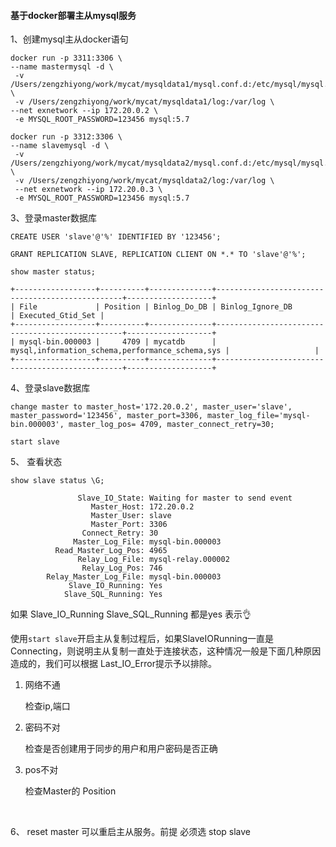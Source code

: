 #### 基于docker部署主从mysql服务

1、创建mysql主从docker语句

```shell
docker run -p 3311:3306 \
--name mastermysql -d \
 -v /Users/zengzhiyong/work/mycat/mysqldata1/mysql.conf.d:/etc/mysql/mysql.conf.d \
 -v /Users/zengzhiyong/work/mycat/mysqldata1/log:/var/log \
--net exnetwork --ip 172.20.0.2 \
 -e MYSQL_ROOT_PASSWORD=123456 mysql:5.7

docker run -p 3312:3306 \
--name slavemysql -d \
 -v /Users/zengzhiyong/work/mycat/mysqldata2/mysql.conf.d:/etc/mysql/mysql.conf.d \
 -v /Users/zengzhiyong/work/mycat/mysqldata2/log:/var/log \
 --net exnetwork --ip 172.20.0.3 \
 -e MYSQL_ROOT_PASSWORD=123456 mysql:5.7
```



3、登录master数据库

```Mysql
CREATE USER 'slave'@'%' IDENTIFIED BY '123456';

GRANT REPLICATION SLAVE, REPLICATION CLIENT ON *.* TO 'slave'@'%';

show master status;
```

```
+------------------+----------+--------------+-------------------------------------------------+-------------------+
| File             | Position | Binlog_Do_DB | Binlog_Ignore_DB                                | Executed_Gtid_Set |
+------------------+----------+--------------+-------------------------------------------------+-------------------+
| mysql-bin.000003 |     4709 | mycatdb      | mysql,information_schema,performance_schema,sys |                   |
+------------------+----------+--------------+-------------------------------------------------+-------------------+
```

4、登录slave数据库



```Mysql
change master to master_host='172.20.0.2', master_user='slave', master_password='123456', master_port=3306, master_log_file='mysql-bin.000003', master_log_pos= 4709, master_connect_retry=30;

start slave
```



5、 查看状态 

```
show slave status \G;
```

```Shell
               Slave_IO_State: Waiting for master to send event
                  Master_Host: 172.20.0.2
                  Master_User: slave
                  Master_Port: 3306
                Connect_Retry: 30
              Master_Log_File: mysql-bin.000003
          Read_Master_Log_Pos: 4965
               Relay_Log_File: mysql-relay.000002
                Relay_Log_Pos: 746
        Relay_Master_Log_File: mysql-bin.000003
             Slave_IO_Running: Yes
            Slave_SQL_Running: Yes
```

如果  Slave_IO_Running  Slave_SQL_Running 都是yes 表示👌

使用`start slave`开启主从复制过程后，如果SlaveIORunning一直是Connecting，则说明主从复制一直处于连接状态，这种情况一般是下面几种原因造成的，我们可以根据 Last_IO_Error提示予以排除。

1. 网络不通

   检查ip,端口

2. 密码不对

   检查是否创建用于同步的用户和用户密码是否正确

3. pos不对

   检查Master的 Position

   ​

6、 reset master 可以重启主从服务。前提 必须选 stop slave 
